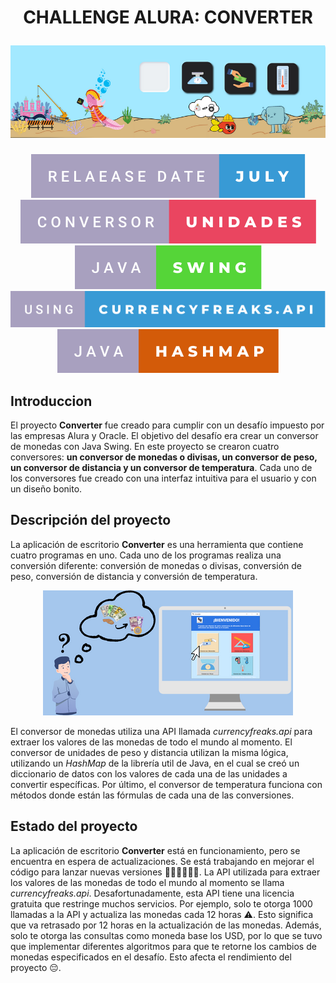 <h1 align="center"><p align="center"> CHALLENGE ALURA: CONVERTER </p>
<img src="src/imagenes/imagenesReadme/PortadaConverter.png">
</h1>
<p align="center">
<img src="src/imagenes/imagenesReadme/relaease-date-july.svg">
<img src="src/imagenes/imagenesReadme/conversor-unidades.svg">
<a href = "https://docs.oracle.com/javase/7/docs/api/javax/swing/package-summary.html"><img src="src/imagenes/imagenesReadme/java-swing.svg"></a>
<a href = "https://currencyfreaks.com/documentation.html"><img src="src/imagenes/imagenesReadme/using-currencyfreaks.api.svg" ></a>
<a href = "https://docs.oracle.com/javase/8/docs/api/java/util/HashMap.html"><img src="src/imagenes/imagenesReadme/java-hashmap.svg"></a>
</p>

## Introduccion
<p>El proyecto <strong>Converter</strong> fue creado para cumplir con un desafío impuesto por las empresas Alura y Oracle. El objetivo del desafío era crear un conversor de monedas con Java Swing. En este proyecto se crearon cuatro conversores: <strong>un conversor de monedas o divisas, un conversor de peso, un conversor de distancia y un conversor de temperatura</strong>. Cada uno de los conversores fue creado con una interfaz intuitiva para el usuario y con un diseño bonito.</p>

## Descripción del proyecto


<p>La aplicación de escritorio <strong>Converter</strong> es una herramienta que contiene cuatro programas en uno. Cada uno de los programas realiza una conversión diferente: conversión de monedas o divisas, conversión de peso, conversión de distancia y conversión de temperatura.</p>

<p align="center"><img src="src/imagenes/imagenesReadme/converter.png"></p>

<p>El conversor de monedas utiliza una API llamada <em>currencyfreaks.api</em> para extraer los valores de las monedas de todo el mundo al momento. El conversor de unidades de peso y distancia utilizan la misma lógica, utilizando un <em>HashMap</em> de la librería util de Java, en el cual se creó un diccionario de datos con los valores de cada una de las unidades a convertir específicas. Por último, el conversor de temperatura funciona con métodos donde están las fórmulas de cada una de las conversiones.</p>

## Estado del proyecto

La aplicación de escritorio <strong>Converter</strong> está en funcionamiento, pero se encuentra en espera de actualizaciones. Se está trabajando en mejorar el código para lanzar nuevas versiones 👨🏼‍💻👨🏼‍🔧. La API utilizada para extraer los valores de las monedas de todo el mundo al momento se llama <em>currencyfreaks.api</em>. Desafortunadamente, esta API tiene una licencia gratuita que restringe muchos servicios. Por ejemplo, solo te otorga 1000 llamadas a la API y actualiza las monedas cada 12 horas ⚠️. Esto significa que va retrasado por 12 horas en la actualización de las monedas. Además, solo te otorga las consultas como moneda base los USD, por lo que se tuvo que implementar diferentes algoritmos para que te retorne los cambios de monedas especificados en el desafío. Esto afecta el rendimiento del proyecto 😔.
